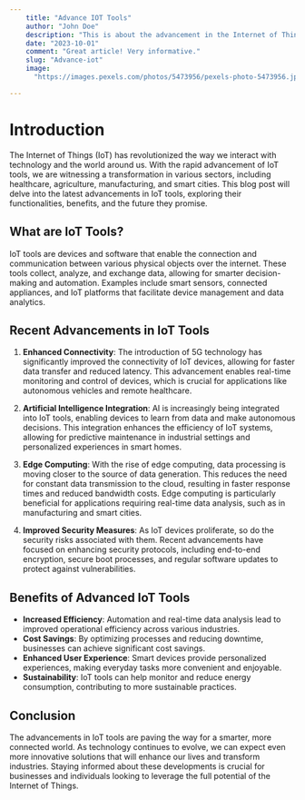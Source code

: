 ```yaml
---
    title: "Advance IOT Tools"
    author: "John Doe"
    description: "This is about the advancement in the Internet of Things"
    date: "2023-10-01"
    comment: "Great article! Very informative."
    slug: "Advance-iot"
    image:
      "https://images.pexels.com/photos/5473956/pexels-photo-5473956.jpeg?auto=compress&cs=tinysrgb&w=1260&h=750&dpr=1"

---
```


# Introduction

The Internet of Things (IoT) has revolutionized the way we interact with technology and the world around us. With the rapid advancement of IoT tools, we are witnessing a transformation in various sectors, including healthcare, agriculture, manufacturing, and smart cities. This blog post will delve into the latest advancements in IoT tools, exploring their functionalities, benefits, and the future they promise.

## What are IoT Tools?

IoT tools are devices and software that enable the connection and communication between various physical objects over the internet. These tools collect, analyze, and exchange data, allowing for smarter decision-making and automation. Examples include smart sensors, connected appliances, and IoT platforms that facilitate device management and data analytics.

## Recent Advancements in IoT Tools

1. **Enhanced Connectivity**: The introduction of 5G technology has significantly improved the connectivity of IoT devices, allowing for faster data transfer and reduced latency. This advancement enables real-time monitoring and control of devices, which is crucial for applications like autonomous vehicles and remote healthcare.

2. **Artificial Intelligence Integration**: AI is increasingly being integrated into IoT tools, enabling devices to learn from data and make autonomous decisions. This integration enhances the efficiency of IoT systems, allowing for predictive maintenance in industrial settings and personalized experiences in smart homes.

3. **Edge Computing**: With the rise of edge computing, data processing is moving closer to the source of data generation. This reduces the need for constant data transmission to the cloud, resulting in faster response times and reduced bandwidth costs. Edge computing is particularly beneficial for applications requiring real-time data analysis, such as in manufacturing and smart cities.

4. **Improved Security Measures**: As IoT devices proliferate, so do the security risks associated with them. Recent advancements have focused on enhancing security protocols, including end-to-end encryption, secure boot processes, and regular software updates to protect against vulnerabilities.

## Benefits of Advanced IoT Tools

- **Increased Efficiency**: Automation and real-time data analysis lead to improved operational efficiency across various industries.
- **Cost Savings**: By optimizing processes and reducing downtime, businesses can achieve significant cost savings.
- **Enhanced User Experience**: Smart devices provide personalized experiences, making everyday tasks more convenient and enjoyable.
- **Sustainability**: IoT tools can help monitor and reduce energy consumption, contributing to more sustainable practices.

## Conclusion

The advancements in IoT tools are paving the way for a smarter, more connected world. As technology continues to evolve, we can expect even more innovative solutions that will enhance our lives and transform industries. Staying informed about these developments is crucial for businesses and individuals looking to leverage the full potential of the Internet of Things.